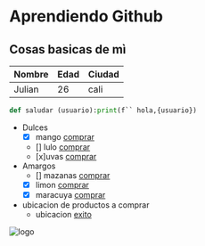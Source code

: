 # Aprendiendo Github 
## Cosas basicas de mì



|Nombre |Edad |Ciudad |
|--------|-----|------|
|Julian | 26 | cali |


```python
def saludar (usuario):print(f`` hola,{usuario})
```


- Dulces
  - [x] mango [comprar](https://www.exito.com/mango-tommy-unidad-967198/p)
  - [] lulo [comprar](https://www.exito.com/lulo-unidad-937110/p)
  - [x]uvas [comprar](https://www.exito.com/uva-red-globe-imp-granel-x-1kg-771332/p)
- Amargos
  - [] mazanas [comprar](https://www.exito.com/manzana-gala-unidad-200178/p)
  - [x] limon [comprar](https://www.exito.com/limon-tahiti-malla-1000g-43309/p)
  - [x] maracuya [comprar](https://www.exito.com/maracuya-ekono-1000g-303768/p)
- ubicacion de productos a comprar
  - ubicacion [exito](https://maps.app.goo.gl/AnTwiYLJuboSZtXJ6)

![logo](https://bandai.com.mx/blog/wp-content/uploads/2017/12/decom_42ce9d2324e9029d53c2bb50f502a191_5a31a1b499f40.gif)

